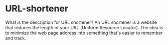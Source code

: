 # URL-shortener
What is the description for URL shortener?
An URL shortener is a website that reduces the length of your URL (Uniform Resource Locator). The idea is to minimize the web page address into something that's easier to remember and track.

